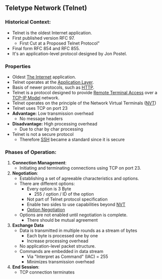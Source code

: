 ## Teletype Network (Telnet)

### Historical Context:
- Telnet is the oldest Internet application.
- First published version RFC 97.
	- First Cut at a Proposed Telnet Protocol"
- Final form RFC 854 and RFC 855.
- It's an application-level protocol designed by Jon Postel.
### Properties
- Oldest [The Internet](The%20Internet.md) application.
-  Telnet operates at the [Application Layer](Application%20Layer.md).
- Basis of newer protocols, such as [HTTP](HTTP.md).
- Telnet is a protocol designed to provide [Remote Terminal Access](Remote%20Terminal%20Access.md) over a [TCP-IP Model](TCP-IP%20Model.md) network.
- Telnet operates on the principle of the Network Virtual Terminals ([NVT](NVT.md))
- Telnet uses TCP on port 23
- **Advantage:** Low transmission overhead 
	- No message headers
- **Disadvantage:** High processing overhead
	- Due to char by char processing
- Telnet is not a secure protocol 
	- Therefore [SSH](SSH.md) became a standard since it is secure
### Phases of Operation:
1. **Connection Management**:
	- Initiating and terminating connections using TCP on port 23.
2. **Negotiation**:
	- Establishing a set of agreeable characteristics and options.
	- There are different options:
		- Every option is 3 Byte
			- 255 / option / ID of the option
		- Not part of Telnet protocol specification
		- Enable two sides to use capabilities beyond [NVT](NVT.md)
		- [Option Negotiation](Option%20Negotiation.md)
	- Options are not enabled until negotiation is complete.
		- There should be mutual agreement
1. **Exchange Data** 
	- Data is transmitted in multiple rounds as a stream of bytes
		- Each byte is processed one by one
		- Increase processing overhead
	- No application-level packet structure.
	- Commands are embedded in data stream
		- Via "Interpret as Command" (IAC) = 255
		- Minimizes transmission overhead 
2. **End Session**: 
   -  TCP connection terminates

